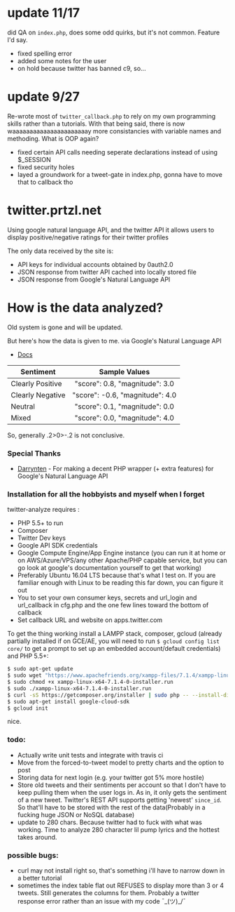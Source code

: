 # update 11/17
did QA on `index.php`, does some odd quirks, but it's not common. Feature I'd say.

 - fixed spelling error
 - added some notes for the user
 - on hold because twitter has banned c9, so...


# update 9/27

Re-wrote most of `twitter_callback.php` to rely on my own programming skills rather than a tutorials. With that being said, there is now waaaaaaaaaaaaaaaaaaaaaay more consistancies with variable names and methoding. What is OOP again?

 - fixed certain API calls needing seperate declarations instead of using $_SESSION
 - fixed security holes
 - layed a groundwork for a tweet-gate in index.php, gonna have to move that to callback tho

# twitter.prtzl.net

Using google natural language API, and the twitter API it allows users to display positive/negative ratings for their twitter profiles

The only data received by the site is:

  - API keys for individual accounts obtained by 0auth2.0
  - JSON response from twitter API cached into locally stored file
  - JSON response from Google's Natural Language API
  
# How is the data analyzed?
Old system is gone and will be updated.

But here's how the data is given to me.
via Google's Natural Language API
* [Docs](https://cloud.google.com/natural-language/docs/basics)

| Sentiment        | Sample Values           
| ------------- |:-------------: 
| Clearly Positive   | "score": 0.8, "magnitude": 3.0
| Clearly Negative     | "score": -0.6, "magnitude": 4.0      
| Neutral | 	"score": 0.1, "magnitude": 0.0   
| Mixed | 	"score": 0.0, "magnitude": 4.0 

So, generally .2>0>-.2 is not conclusive.

### Special Thanks
* [Darrynten](https://github.com/darrynten/google-natural-language-php) - For making a decent PHP wrapper (+ extra features) for Google's Natural Language API

### Installation for all the hobbyists and myself when I forget

twitter-analyze requires :
- PHP 5.5+ to run
- Composer
- Twitter Dev keys
- Google API SDK credentials 
- Google Compute Engine/App Engine instance (you can run it at home or on AWS/Azure/VPS/any other Apache/PHP capable service, but you can go look at google's documentation yourself to get that working)
- Preferably Ubuntu 16.04 LTS because that's what I test on. If you are familiar enough with Linux to be reading this far down, you can figure it out
- You to set your own consumer keys, secrets and url_login and url_callback in cfg.php and the one few lines toward the bottom of callback
- Set callback URL and website on apps.twitter.com

To get the thing working install a LAMPP stack, composer, gcloud (already partially installed if on GCE/AE, you will need to run `$ gcloud config list core/` to get a prompt to set up an embedded account/default credentials) and PHP 5.5+:

```sh
$ sudo apt-get update
$ sudo wget "https://www.apachefriends.org/xampp-files/7.1.4/xampp-linux-x64-7.1.4-0-installer.run"
$ sudo chmod +x xampp-linux-x64-7.1.4-0-installer.run 
$ sudo ./xampp-linux-x64-7.1.4-0-installer.run 
$ curl -sS https://getcomposer.org/installer | sudo php -- --install-dir=/usr/local/bin --filename=composer
$ sudo apt-get install google-cloud-sdk
$ gcloud init
```
 nice.

### todo:
- Actually write unit tests and integrate with travis ci
- Move from the forced-to-tweet model to pretty charts and the option to post
- Storing data for next login (e.g. your twitter got 5% more hostile)
- Store old tweets and their sentiments per account so that I don't have to keep pulling them when the user logs in. As in, it only gets the sentiment of a new tweet. Twitter's REST API supports getting 'newest' `since_id`. So that'll have to be stored with the rest of the data(Probably in a fucking huge JSON or NoSQL database)
- update to 280 chars. Because twitter had to fuck with what was working. Time to analyze 280 character lil pump lyrics and the hottest takes around.

### possible bugs:
- curl may not install right so, that's something i'll have to narrow down in a better tutorial
- sometimes the index table flat out REFUSES to display more than 3 or 4 tweets. Still generates the columns for them. Probably a twitter response error rather than an issue with my code ¯\_(ツ)_/¯
